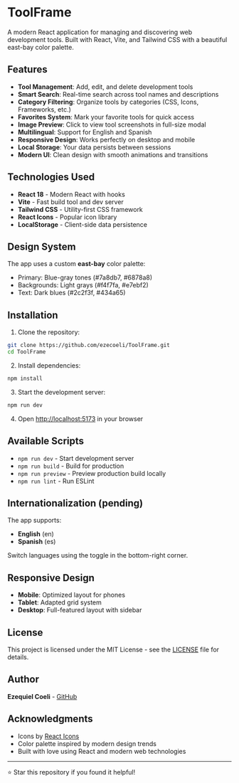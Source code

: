 # ToolFrame 

A modern React application for managing and discovering web development tools. Built with React, Vite, and Tailwind CSS with a beautiful east-bay color palette.

## Features

- **Tool Management**: Add, edit, and delete development tools
- **Smart Search**: Real-time search across tool names and descriptions
- **Category Filtering**: Organize tools by categories (CSS, Icons, Frameworks, etc.)
- **Favorites System**: Mark your favorite tools for quick access
- **Image Preview**: Click to view tool screenshots in full-size modal
- **Multilingual**: Support for English and Spanish
- **Responsive Design**: Works perfectly on desktop and mobile
- **Local Storage**: Your data persists between sessions
- **Modern UI**: Clean design with smooth animations and transitions

## Technologies Used

- **React 18** - Modern React with hooks
- **Vite** - Fast build tool and dev server
- **Tailwind CSS** - Utility-first CSS framework
- **React Icons** - Popular icon library
- **LocalStorage** - Client-side data persistence

## Design System

The app uses a custom **east-bay** color palette:
- Primary: Blue-gray tones (#7a8db7, #6878a8)
- Backgrounds: Light grays (#f4f7fa, #e7ebf2)
- Text: Dark blues (#2c2f3f, #434a65)

## Installation

1. Clone the repository:
```bash
git clone https://github.com/ezecoeli/ToolFrame.git
cd ToolFrame
```

2. Install dependencies:
```bash
npm install
```

3. Start the development server:
```bash
npm run dev
```

4. Open [http://localhost:5173](http://localhost:5173) in your browser

## Available Scripts

- `npm run dev` - Start development server
- `npm run build` - Build for production
- `npm run preview` - Preview production build locally
- `npm run lint` - Run ESLint

## Internationalization (pending)

The app supports:
- **English** (en)
- **Spanish** (es)

Switch languages using the toggle in the bottom-right corner.

## Responsive Design

- **Mobile**: Optimized layout for phones
- **Tablet**: Adapted grid system
- **Desktop**: Full-featured layout with sidebar

## License

This project is licensed under the MIT License - see the [LICENSE](LICENSE) file for details.

## Author

**Ezequiel Coeli** - [GitHub](https://github.com/ezecoeli)

## Acknowledgments

- Icons by [React Icons](https://react-icons.github.io/)
- Color palette inspired by modern design trends
- Built with love using React and modern web technologies

---

⭐ Star this repository if you found it helpful!